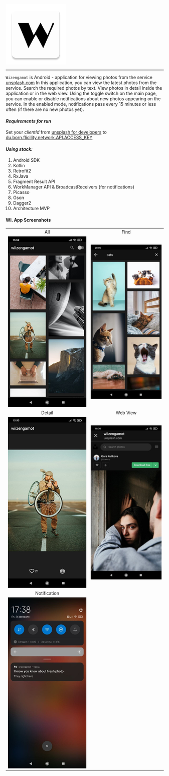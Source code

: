 ![](app/src/main/res/mipmap-xxxhdpi/ic_launcher_wii.png) 
___
`Wizengamot` is Android - application for viewing photos from the service [unsplash.com](https://unsplash.com) 
In this application, you can view the latest photos from the service. Search the required photos by 
text. View photos in detail inside the application or in the web view. Using the toggle switch on 
the main page, you can enable or disable notifications about new photos appearing on the service. 
In the enabled mode, notifications pass every 15 minutes or less often (if there are no new photos yet).

#### *Requirements for run*
Set your *clientId* from [unsplash for developers](https://unsplash.com/developers) to [du.born.flicility.network.API.ACCESS_KEY](https://github.com/adelaidekangaroo/Wizengamot/blob/main/app/src/main/java/edu/born/flicility/network/API.kt#L4)

#### *Using stack:* 

1. Android SDK
2. Kotlin
3. Retrofit2
4. RxJava
5. Fragment Result API
6. WorkManager API & BroadcastReceivers (for notifications)
7. Picasso
8. Gson
9. Dagger2
10. Architecture MVP

#### Wi. App Screenshots

<table style="border: 0px solid transparent;">
  <tr align="center">
    <td>All</td>
    <td>Find</td>
  </tr>
  <tr>
    <td><img src="docs/img/all.jpg"></td>
    <td><img src="docs/img/find.jpg"></td>
  </tr>
  <tr align="center">
    <td>Detail</td>
    <td>Web View</td>
  </tr>
  <tr>
    <td><img src="docs/img/detail.jpg"></td>
    <td><img src="docs/img/detail_web_view.jpg"></td>
  </tr>
  <tr align="center">
     <td>Notification</td>
  </tr>
  <tr>
     <td><img src="docs/img/notification.jpg"></td>
  </tr>
</table>
